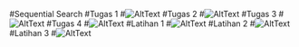 #Sequential Search
#Tugas 1
#![AltText](https://github.com/hanakamila28rpl/SequensialSearch/blob/master/Screenshot%20(105).png "Tugas 1")
#Tugas 2
#![AltText](https://github.com/hanakamila28rpl/SequensialSearch/blob/master/Screenshot%20(106).png "Tugas 2")
#Tugas 3
#![AltText](https://github.com/hanakamila28rpl/SequensialSearch/blob/master/Screenshot%20(107).png "Tugas 3")
#Tugas 4
#![AltText](https://github.com/hanakamila28rpl/SequensialSearch/blob/master/Screenshot%20(108).png "Tugas 4")
#Latihan 1
#![AltText](https://github.com/hanakamila28rpl/SequensialSearch/blob/master/Screenshot%20(109).png "Latihan 1")
#Latihan 2
#![AltText](https://github.com/hanakamila28rpl/SequensialSearch/blob/master/Screenshot%20(110).png "Latihan 2")
#Latihan 3
#![AltText](https://github.com/hanakamila28rpl/SequensialSearch/blob/master/Screenshot%20(111).png "Latihan 3")
